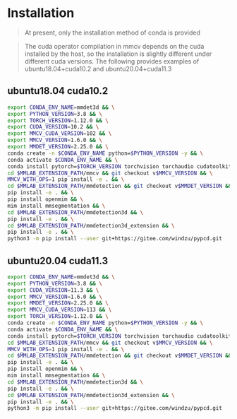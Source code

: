# Installation

> At present, only the installation method of conda is provided


> The cuda operator compilation in mmcv depends on the cuda installed by the host, so the installation is slightly different under different cuda versions. The following provides examples of ubuntu18.04+cuda10.2 and ubuntu20.04+cuda11.3

## ubuntu18.04 cuda10.2

```bash
export CONDA_ENV_NAME=mmdet3d && \
export PYTHON_VERSION=3.8 && \
export TORCH_VERSION=1.12.0 && \
export CUDA_VERSION=10.2 && \
export MMCV_CUDA_VERSION=102 && \
export MMCV_VERSION=1.6.0 && \
export MMDET_VERSION=2.25.0 && \
conda create -n $CONDA_ENV_NAME python=$PYTHON_VERSION -y && \
conda activate $CONDA_ENV_NAME && \
conda install pytorch=$TORCH_VERSION torchvision torchaudio cudatoolkit=$CUDA_VERSION -c pytorch -y && \
cd $MMLAB_EXTENSION_PATH/mmcv && git checkout v$MMCV_VERSION && \
MMCV_WITH_OPS=1 pip install -e . && \
cd $MMLAB_EXTENSION_PATH/mmdetection && git checkout v$MMDET_VERSION && \
pip install -e . && \
pip install openmim && \
mim install mmsegmentation && \
cd $MMLAB_EXTENSION_PATH/mmdetection3d && \
pip install -e . && \
cd $MMLAB_EXTENSION_PATH/mmdetection3d_extension && \
pip install -e . && \
python3 -m pip install --user git+https://gitee.com/windzu/pypcd.git


```

## ubuntu20.04 cuda11.3

```bash
export CONDA_ENV_NAME=mmdet3d && \
export PYTHON_VERSION=3.8 && \
export CUDA_VERSION=11.3 && \
export MMCV_VERSION=1.6.0 && \
export MMDET_VERSION=2.25.0 && \
export MMCV_CUDA_VERSION=113 && \
export TORCH_VERSION=1.12.0 && \
conda create -n $CONDA_ENV_NAME python=$PYTHON_VERSION -y && \
conda activate $CONDA_ENV_NAME && \
conda install pytorch=$TORCH_VERSION torchvision torchaudio cudatoolkit=$CUDA_VERSION -c pytorch -y && \
cd $MMLAB_EXTENSION_PATH/mmcv && git checkout v$MMCV_VERSION && \
MMCV_WITH_OPS=1 pip install -e . && \
cd $MMLAB_EXTENSION_PATH/mmdetection && git checkout v$MMDET_VERSION && \
pip install -e . && \
pip install openmim && \
mim install mmsegmentation && \
cd $MMLAB_EXTENSION_PATH/mmdetection3d && \
pip install -e . && \
cd $MMLAB_EXTENSION_PATH/mmdetection3d_extension && \
pip install -e . && \
python3 -m pip install --user git+https://gitee.com/windzu/pypcd.git
```